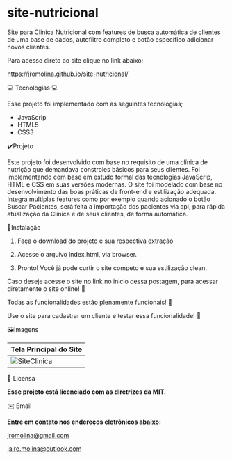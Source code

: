 # site-nutricional

Site para Clinica Nutricional com features de busca automática de clientes de uma base de dados, autofiltro completo e botão específico adicionar novos clientes.


Para acesso direto ao site clique no link abaixo;

https://jromolina.github.io/site-nutricional/

:computer: Tecnologias :computer:

Esse projeto foi implementado com as seguintes tecnologias;
 * JavaScrip
 * HTML5
 * CSS3
 
✔️Projeto

Este projeto foi desenvolvido com base no requisito de uma clínica de nutrição que demandava constroles básicos para seus clientes. Foi implementando com base em estudo formal das tecnologias JavaScrip, HTML e CSS em suas versões modernas. O site foi modelado com base no desenvolvimento das boas práticas de front-end e estilização adequada. Integra multiplas features como por exemplo quando acionado o botão Buscar Pacientes, será feita a importação dos pacientes via api, para rápida atualização da Clínica e de seus clientes, de forma automática.

🚩Instalação

1. Faça o download do projeto e sua respectiva extração

2. Acesse o arquivo index.html, via browser.

3. Pronto! Você já pode curtir o site competo e sua estilização clean. 

Caso deseje acesse o site no link no inicio dessa postagem, para acessar diretamente o site online! :minidisc:

Todas as funcionalidades estão plenamente funcionais! :dart:

Use o site para cadastrar um cliente e testar essa funcionalidade! :running:

🖼️Imagens

| Tela Principal do Site |
|---|
|![SiteClinica](https://user-images.githubusercontent.com/30197988/99673691-dc344f80-2a53-11eb-8e2a-009afde894f7.png)| 

📃 Licensa

**Esse projeto está licenciado com as diretrizes da MIT.**

✉️ Email

**Entre em contato nos endereços eletrônicos abaixo:**

jromolina@gmail.com

jairo.molina@outlook.com
